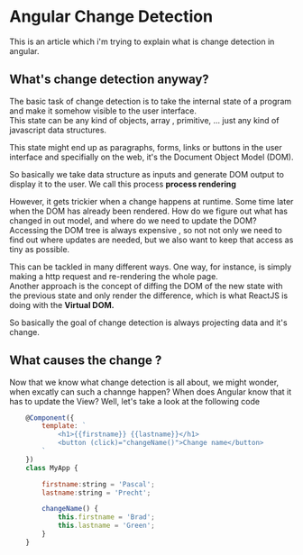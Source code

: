 # Angular Change Detection

This is an article which i'm trying to explain what is change detection in angular.

## What's change detection anyway?

The basic task of change detection is to take the internal state of a program and make it somehow visible to the user interface.  
This state can be any kind of objects, array , primitive, ... just any kind of javascript data structures.  

This state might end up as paragraphs, forms, links or buttons in the user interface and specifially on the web, it's the Document 
Object Model (DOM).  

So basically we take data structure as inputs and generate DOM output to display it to the user. We call this process **process rendering**

However, it gets trickier when a change happens at runtime. Some time later when the DOM has already been rendered. How do we figure out what 
has changed in out model, and where do we need to update the DOM? Accessing the DOM tree is always expensive , so not not only we need to find out 
where updates are needed, but we also want to keep that access as tiny as possible.

This can be tackled in many different ways. One way, for instance, is simply making a http request and re-rendering the whole page.  
Another approach is the concept of diffing the DOM of the new state with the previous state and only render the difference, which is what ReactJS is doing 
with the **Virtual DOM.**

So basically the goal of change detection is always projecting data and it's change.

## What causes the change ?

Now that we know what change detection is all about, we might wonder, when excatly can such a channge happen? When does Angular know that it has to update the View? 
Well, let's take a look at the following code

```javascript
    @Component({
        template: `
            <h1>{{firstname}} {{lastname}}</h1>
            <button (click)="changeName()">Change name</button>
        `
    })
    class MyApp {

        firstname:string = 'Pascal';
        lastname:string = 'Precht';

        changeName() {
            this.firstname = 'Brad';
            this.lastname = 'Green';
        }
    }
```